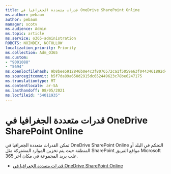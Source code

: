 ```yaml
---
title: قدرات متعددة الجغرافيا في OneDrive SharePoint Online
ms.author: pebaum
author: pebaum
manager: scotv
ms.audience: Admin
ms.topic: article
ms.service: o365-administration
ROBOTS: NOINDEX, NOFOLLOW
localization_priority: Priority
ms.collection: Adm_O365
ms.custom:
- "9001088"
- "5694"
ms.openlocfilehash: 9b8bee5912846b0e4c3f8076572ca1f5059e63f0443461892d4e2d3041913288
ms.sourcegitcommit: b5f7da89a650d2915dc652449623c78be6247175
ms.translationtype: MT
ms.contentlocale: ar-SA
ms.lasthandoff: 08/05/2021
ms.locfileid: "54011935"
---
```

# <a name="multi-geo-capabilities-in-onedrive-and-sharepoint-online"></a>قدرات متعددة الجغرافيا في OneDrive SharePoint Online

تمكن القدرات متعددة الجغرافيا في OneDrive SharePoint Online التحكم في البلد أو المنطقة حيث يتم تخزين الموارد المشتركة مثل SharePoint مواقع الفريق Microsoft 365 علب بريد المجموعة في مكان آخر.
- [قدرات متعددة الجغرافيا في OneDrive SharePoint Online](https://docs.microsoft.com/office365/enterprise/multi-geo-capabilities-in-onedrive-and-sharepoint-online-in-office-365)

